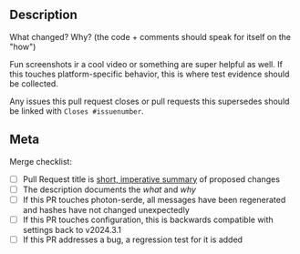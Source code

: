 ## Description

What changed? Why? (the code + comments should speak for itself on the "how")

Fun screenshots ir a cool video or something are super helpful as well. If this touches platform-specific behavior, this is where test evidence should be collected.

Any issues this pull request closes or pull requests this supersedes should be linked with `Closes #issuenumber`.

## Meta

Merge checklist:
- [ ] Pull Request title is [short, imperative summary](https://cbea.ms/git-commit/) of proposed changes
- [ ] The description documents the _what_ and _why_
- [ ] If this PR touches photon-serde, all messages have been regenerated and hashes have not changed unexpectedly
- [ ] If this PR touches configuration, this is backwards compatible with settings back to v2024.3.1
- [ ] If this PR addresses a bug, a regression test for it is added
